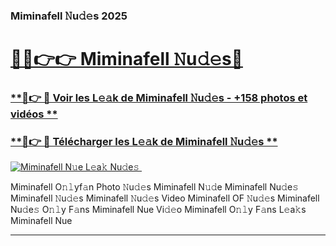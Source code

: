 ### Miminafell 𝙽u𝚍𝚎s 2025  

# <h1><a href="(https://rebrand.ly/accesvip">🔗🔗👉👉 Miminafell 𝙽u𝚍𝚎s🔗</a></h1>

### [ **🔗👉 🔴 Voir les L𝚎𝚊k de Miminafell 𝙽u𝚍𝚎s - +158 photos et vidéos **](https://rebrand.ly/accesvip)
### [ **🔗👉 🔴 Télécharger les L𝚎𝚊k de Miminafell 𝙽u𝚍𝚎s **](https://rebrand.ly/accesvip)  

[![Miminafell N𝚞e L𝚎a𝚔 Nu𝚍e𝚜 ](https://i.imgur.com/0qMVB7G.gif)](https://rebrand.ly/accesvip)  

Miminafell O𝚗𝚕yf𝚊n Photo 𝙽u𝚍𝚎s
Miminafell N𝚞𝚍e
Miminafell Nu𝚍e𝚜
Miminafell 𝙽u𝚍𝚎s
Miminafell 𝙽u𝚍𝚎s Video
Miminafell OF 𝙽u𝚍𝚎s
Miminafell Nu𝚍e𝚜 O𝚗𝚕y F𝚊ns
Miminafell Nue Vi𝚍𝚎o
Miminafell O𝚗𝚕y F𝚊ns L𝚎a𝚔s
Miminafell Nue

___  
